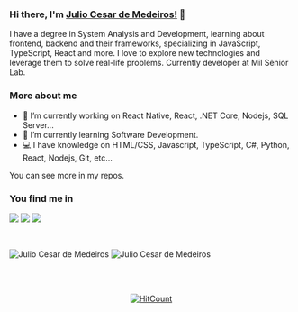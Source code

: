 ### Hi there, I'm [Julio Cesar de Medeiros!](www.linkedin.com/in/julio-cesar-de-medeiros) 👋

I have a degree in System Analysis and Development, learning about frontend, backend and their frameworks, specializing in JavaScript,
TypeScript, React and more. I love to explore new technologies and
leverage them to solve real-life problems.
Currently developer at Mil Sênior Lab.

### More about me

- 🚀 I’m currently working on React Native, React, .NET Core, Nodejs, SQL Server...
- 🔭 I’m currently learning Software Development.
- 💻 I have knowledge on HTML/CSS, Javascript, TypeScript, C#, Python, React, Nodejs, Git, etc...

You can see more in my repos.

### You find me in

[![](https://img.shields.io/badge/LinkedIn-JulioCesar-blue)](https://www.linkedin.com/in/julio-cesar-de-medeiros)
[![](https://img.shields.io/badge/Gmail-JulioCesar-red)](mailto:juliocesarmedeirosdev@gmail.com)
[![](https://img.shields.io/badge/Website-JulioCesar.Dev-aqua)](https://juliocesardemedeiros.netlify.app/)

<div align="center">

</div>
<br/>

![Julio Cesar de Medeiros](https://github-readme-stats.anuraghazra1.vercel.app/api/top-langs/?username=Julio-Lost&hide=Batchfile)
![Julio Cesar de Medeiros](https://github-readme-stats.vercel.app/api?username=Julio-Lost&count_private=true)

<br />
<br />
<div align="center">

[![HitCount](http://hits.dwyl.com/Julio-Lost/Julio-Lost.svg)](http://hits.dwyl.com/Julio-Lost/Julio-Lost)

</div>
